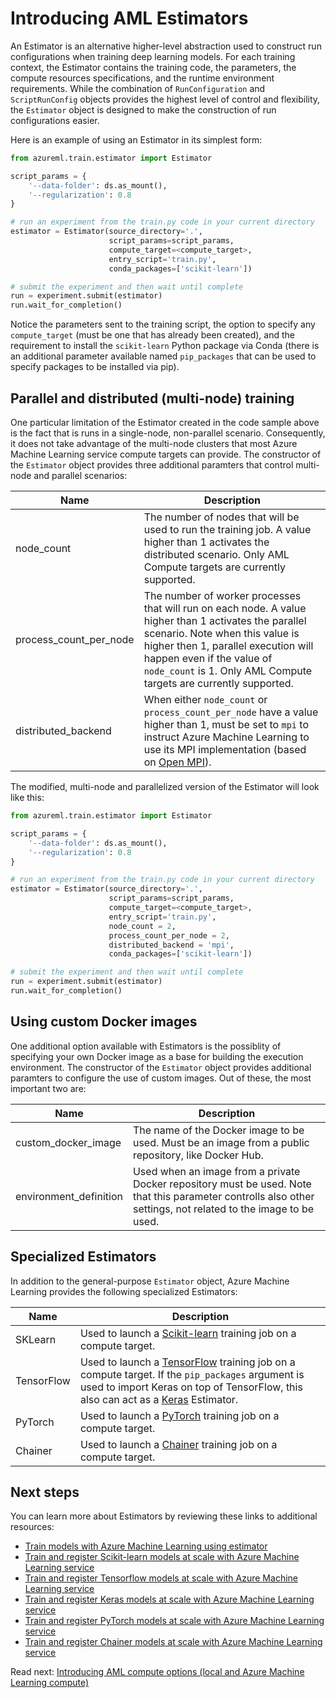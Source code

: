 # Introducing AML Estimators

An Estimator is an alternative higher-level abstraction used to construct run configurations when training deep learning models. For each training context, the Estimator contains the training code, the parameters, the compute resources specifications, and the runtime environment requirements. While the combination of `RunConfiguration` and `ScriptRunConfig` objects provides the highest level of control and flexibility, the `Estimator` object is designed to make the construction of run configurations easier.

Here is an example of using an Estimator in its simplest form:

```python
from azureml.train.estimator import Estimator

script_params = {
    '--data-folder': ds.as_mount(),
    '--regularization': 0.8
}

# run an experiment from the train.py code in your current directory
estimator = Estimator(source_directory='.',
                      script_params=script_params,
                      compute_target=<compute_target>,
                      entry_script='train.py',
                      conda_packages=['scikit-learn'])

# submit the experiment and then wait until complete
run = experiment.submit(estimator)
run.wait_for_completion()
```
Notice the parameters sent to the training script, the option to specify any `compute_target` (must be one that has already been created), and the requirement to install the `scikit-learn` Python package via Conda (there is an additional parameter available named `pip_packages` that can be used to specify packages to be installed via pip). 

## Parallel and distributed (multi-node) training

One particular limitation of the Estimator created in the code sample above is the fact that is runs in a single-node, non-parallel scenario. Consequently, it does not take advantage of the multi-node clusters that most Azure Machine Learning service compute targets can provide. The constructor of the `Estimator` object provides three additional paramters that control multi-node and parallel scenarios:

Name | Description
--- | ---
node_count | The number of nodes that will be used to run the training job. A value higher than 1 activates the distributed scenario. Only AML Compute targets are currently supported.
process_count_per_node | The number of worker processes that will run on each node. A value higher than 1 activates the parallel scenario. Note when this value is higher then 1, parallel execution will happen even if the value of `node_count` is 1. Only AML Compute targets are currently supported.
distributed_backend | When either `node_count` or `process_count_per_node` have a value higher than 1, must be set to `mpi` to instruct Azure Machine Learning to use its MPI implementation (based on [Open MPI](https://www.open-mpi.org/)).

The modified, multi-node and parallelized version of the Estimator will look like this:

```python
from azureml.train.estimator import Estimator

script_params = {
    '--data-folder': ds.as_mount(),
    '--regularization': 0.8
}

# run an experiment from the train.py code in your current directory
estimator = Estimator(source_directory='.',
                      script_params=script_params,
                      compute_target=<compute_target>,
                      entry_script='train.py',
                      node_count = 2,
                      process_count_per_node = 2,
                      distributed_backend = 'mpi',
                      conda_packages=['scikit-learn'])

# submit the experiment and then wait until complete
run = experiment.submit(estimator)
run.wait_for_completion()
```

## Using custom Docker images

One additional option available with Estimators is the possiblity of specifying your own Docker image as a base for building the execution environment. The constructor of the `Estimator` object provides additional paramters to configure the use of custom images. Out of these, the most important two are:

Name | Description
--- | ---
custom_docker_image | The name of the Docker image to be used. Must be an image from a public repository, like Docker Hub.
environment_definition | Used when an image from a private Docker repository must be used. Note that this parameter controlls also other settings, not related to the image to be used.

## Specialized Estimators

In addition to the general-purpose `Estimator` object, Azure Machine Learning provides the following specialized Estimators:

Name | Description
--- | ---
SKLearn | Used to launch a [Scikit-learn](https://scikit-learn.org/stable/index.html) training job on a compute target.
TensorFlow | Used to launch a [TensorFlow](https://www.tensorflow.org) training job on a compute target. If the `pip_packages` argument is used to import Keras on top of TensorFlow, this also can act as a [Keras](https://keras.io) Estimator.
PyTorch | Used to launch a [PyTorch](https://pytorch.org) training job on a compute target.
Chainer | Used to launch a [Chainer](https://chainer.org) training job on a compute target.

## Next steps

You can learn more about Estimators by reviewing these links to additional resources:

- [Train models with Azure Machine Learning using estimator](https://docs.microsoft.com/en-us/azure/machine-learning/service/how-to-train-ml-models)
- [Train and register Scikit-learn models at scale with Azure Machine Learning service](https://docs.microsoft.com/en-us/azure/machine-learning/service/how-to-train-scikit-learn)
- [Train and register Tensorflow models at scale with Azure Machine Learning service](https://docs.microsoft.com/en-us/azure/machine-learning/service/how-to-train-tensorflow)
- [Train and register Keras models at scale with Azure Machine Learning service](https://docs.microsoft.com/en-us/azure/machine-learning/service/how-to-train-keras)
- [Train and register PyTorch models at scale with Azure Machine Learning service](https://docs.microsoft.com/en-us/azure/machine-learning/service/how-to-train-pytorch)
- [Train and register Chainer models at scale with Azure Machine Learning service](https://docs.microsoft.com/en-us/azure/machine-learning/service/how-to-train-chainer)

Read next: [Introducing AML compute options (local and Azure Machine Learning compute)](./aml-compute-options.md)
